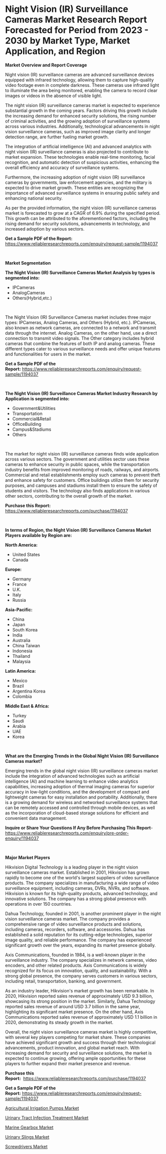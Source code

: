 <p><h1>Night Vision (IR) Surveillance Cameras Market Research Report Forecasted for Period from 2023 -  2030 by Market Type, Market Application, and Region</h1></p><p><strong>Market Overview and Report Coverage</strong></p>
<p><p>Night vision (IR) surveillance cameras are advanced surveillance devices equipped with infrared technology, allowing them to capture high-quality video footage even in complete darkness. These cameras use infrared light to illuminate the area being monitored, enabling the camera to record clear images or videos in the absence of visible light.</p><p>The night vision (IR) surveillance cameras market is expected to experience substantial growth in the coming years. Factors driving this growth include the increasing demand for enhanced security solutions, the rising number of criminal activities, and the growing adoption of surveillance systems across various industries. Additionally, technological advancements in night vision surveillance cameras, such as improved image clarity and longer detection range, are further fueling market growth.</p><p>The integration of artificial intelligence (AI) and advanced analytics with night vision (IR) surveillance cameras is also projected to contribute to market expansion. These technologies enable real-time monitoring, facial recognition, and automatic detection of suspicious activities, enhancing the overall efficiency and accuracy of surveillance systems.</p><p>Furthermore, the increasing adoption of night vision (IR) surveillance cameras by governments, law enforcement agencies, and the military is expected to drive market growth. These entities are recognizing the importance of advanced surveillance systems in ensuring public safety and enhancing national security.</p><p>As per the provided information, the night vision (IR) surveillance cameras market is forecasted to grow at a CAGR of 6.9% during the specified period. This growth can be attributed to the aforementioned factors, including the rising demand for security solutions, advancements in technology, and increased adoption by various sectors.</p></p>
<p><strong>Get a Sample PDF of the Report:</strong> <a href="https://www.reliableresearchreports.com/enquiry/request-sample/1194037">https://www.reliableresearchreports.com/enquiry/request-sample/1194037</a></p>
<p>&nbsp;</p>
<p><strong>Market Segmentation</strong></p>
<p><strong>The Night Vision (IR) Surveillance Cameras Market Analysis by types is segmented into:</strong></p>
<p><ul><li>IPCameras</li><li>AnalogCameras</li><li>Others(Hybrid,etc.)</li></ul></p>
<p>&nbsp;</p>
<p><p>The Night Vision (IR) Surveillance Cameras market includes three major types: IPCameras, Analog Cameras, and Others (Hybrid, etc.). IPCameras, also known as network cameras, are connected to a network and transmit data through the internet. Analog Cameras, on the other hand, use a direct connection to transmit video signals. The Other category includes hybrid cameras that combine the features of both IP and analog cameras. These different types cater to various surveillance needs and offer unique features and functionalities for users in the market.</p></p>
<p><strong>Get a Sample PDF of the Report:</strong>&nbsp;<a href="https://www.reliableresearchreports.com/enquiry/request-sample/1194037">https://www.reliableresearchreports.com/enquiry/request-sample/1194037</a></p>
<p>&nbsp;</p>
<p><strong>The Night Vision (IR) Surveillance Cameras Market Industry Research by Application is segmented into:</strong></p>
<p><ul><li>Government&Utilities</li><li>Transportation</li><li>Commercial&Retail</li><li>OfficeBuilding</li><li>Campus&Stadiums</li><li>Others</li></ul></p>
<p>&nbsp;</p>
<p><p>The market for night vision (IR) surveillance cameras finds wide application across various sectors. The government and utilities sector uses these cameras to enhance security in public spaces, while the transportation industry benefits from improved monitoring of roads, railways, and airports. Commercial and retail establishments employ such cameras to prevent theft and enhance safety for customers. Office buildings utilize them for security purposes, and campuses and stadiums install them to ensure the safety of students and visitors. The technology also finds applications in various other sectors, contributing to the overall growth of the market.</p></p>
<p><strong>Purchase this Report:</strong>&nbsp; <a href="https://www.reliableresearchreports.com/purchase/1194037">https://www.reliableresearchreports.com/purchase/1194037</a></p>
<p>&nbsp;</p>
<p><strong>In terms of Region, the Night Vision (IR) Surveillance Cameras Market Players available by Region are:</strong></p>
<p>
    <p> <strong> North America: </strong>
        <ul>
            <li>United States</li>
            <li>Canada</li>
        </ul>
        </p> 
    <p> <strong> Europe: </strong>
        <ul>
            <li>Germany</li>
            <li>France</li>
            <li>U.K.</li>
            <li>Italy</li>
            <li>Russia</li>
        </ul>
        </p> 
    <p> <strong> Asia-Pacific: </strong>
        <ul>
            <li>China</li>
            <li>Japan</li>
            <li>South Korea</li>
            <li>India</li>
            <li>Australia</li>
            <li>China Taiwan</li>
            <li>Indonesia</li>
            <li>Thailand</li>
            <li>Malaysia</li>
        </ul>
        </p> 
    <p> <strong> Latin America: </strong>
        <ul>
            <li>Mexico</li>
            <li>Brazil</li>
            <li>Argentina Korea</li>
            <li>Colombia</li>
        </ul>
        </p> 
    <p> <strong> Middle East & Africa: </strong>
        <ul>
            <li>Turkey</li>
            <li>Saudi</li>
            <li>Arabia</li>
            <li>UAE</li>
            <li>Korea</li>
        </ul>
    </p>
    </p>
<p>&nbsp;</p>
<p><strong>What are the Emerging Trends in the Global Night Vision (IR) Surveillance Cameras market?</strong></p>
<p><p>Emerging trends in the global night vision (IR) surveillance cameras market include the integration of advanced technologies such as artificial intelligence (AI) and machine learning to enhance video analytics capabilities, increasing adoption of thermal imaging cameras for superior accuracy in low-light conditions, and the development of compact and lightweight cameras for easy installation and portability. Additionally, there is a growing demand for wireless and networked surveillance systems that can be remotely accessed and controlled through mobile devices, as well as the incorporation of cloud-based storage solutions for efficient and convenient data management.</p></p>
<p><strong>Inquire or Share Your Questions If Any Before Purchasing This Report</strong>- <a href="https://www.reliableresearchreports.com/enquiry/pre-order-enquiry/1194037">https://www.reliableresearchreports.com/enquiry/pre-order-enquiry/1194037</a></p>
<p>&nbsp;</p>
<p><strong>Major Market Players</strong></p>
<p><p>Hikvision Digital Technology is a leading player in the night vision surveillance cameras market. Established in 2001, Hikvision has grown rapidly to become one of the world's largest suppliers of video surveillance products. The company specializes in manufacturing a wide range of video surveillance equipment, including cameras, DVRs, NVRs, and software. Hikvision is known for its high-quality products, advanced technology, and innovative solutions. The company has a strong global presence with operations in over 150 countries.</p><p>Dahua Technology, founded in 2001, is another prominent player in the night vision surveillance cameras market. The company provides a comprehensive range of video surveillance products and solutions, including cameras, recorders, software, and accessories. Dahua has established a solid reputation for its cutting-edge technologies, superior image quality, and reliable performance. The company has experienced significant growth over the years, expanding its market presence globally.</p><p>Axis Communications, founded in 1984, is a well-known player in the surveillance industry. The company specializes in network cameras, video encoders, and other related products. Axis Communications is widely recognized for its focus on innovation, quality, and sustainability. With a strong global presence, the company serves customers in various sectors, including retail, transportation, banking, and government.</p><p>As an industry leader, Hikvision's market growth has been remarkable. In 2020, Hikvision reported sales revenue of approximately USD 9.3 billion, showcasing its strong position in the market. Similarly, Dahua Technology reported sales revenue of around USD 3.7 billion in the same year, highlighting its significant market presence. On the other hand, Axis Communications reported sales revenue of approximately USD 1.1 billion in 2020, demonstrating its steady growth in the market.</p><p>Overall, the night vision surveillance cameras market is highly competitive, with several key players competing for market share. These companies have achieved significant growth and success through their technological advancements, product innovation, and global market reach. With increasing demand for security and surveillance solutions, the market is expected to continue growing, offering ample opportunities for these players to further expand their market presence and revenue.</p></p>
<p><strong>Purchase this Report:</strong>&nbsp;&nbsp;<a href="https://www.reliableresearchreports.com/purchase/1194037">https://www.reliableresearchreports.com/purchase/1194037</a></p>
<p></p>
<p><strong>Get a Sample PDF of the Report:</strong>&nbsp;<a href="https://www.reliableresearchreports.com/enquiry/request-sample/1194037">https://www.reliableresearchreports.com/enquiry/request-sample/1194037</a></p>
<p><p><a href="https://www.linkedin.com/pulse/decoding-agricultural-irrigation-pumps-market-kdhne/">Agricultural Irrigation Pumps Market</a></p><p><a href="https://medium.com/@debramedina73/urinary-tract-infection-treatment-market-size-cagr-trends-2024-2030-0eaeead65abf">Urinary Tract Infection Treatment Market</a></p><p><a href="https://www.linkedin.com/pulse/marine-gearbox-market-challenges-opportunities-growth-drivers-s4o5c/">Marine Gearbox Market</a></p><p><a href="https://medium.com/@brittanyrobertson07/urinary-slings-market-size-cagr-trends-2024-2030-96db9fa35c13">Urinary Slings Market</a></p><p><a href="https://www.linkedin.com/pulse/screwdrivers-market-size-share-global-analysis-report-m3pnc/">Screwdrivers Market</a></p></p>
